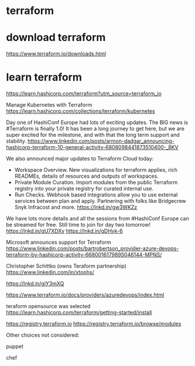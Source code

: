 # terraform

# download terraform
https://www.terraform.io/downloads.html

# learn terraform
https://learn.hashicorp.com/terraform?utm_source=terraform_io

Manage Kubernetes with Terraform 
https://learn.hashicorp.com/collections/terraform/kubernetes

Day one of HashiConf Europe had lots of exciting updates. The BIG news is #Terraform is finally 1.0! It has been a long journey to get here, but we are super excited for the milestone, and with that the long term support and stability.
https://www.linkedin.com/posts/armon-dadgar_announcing-hashicorp-terraform-10-general-activity-6808098441873510400-_8KV

We also announced major updates to Terraform Cloud today:
* Workspace Overview. New visualizations for terraform applies, rich READMEs, details of resources and outputs of workspaces.
* Private Module Curation. Import modules from the public Terraform registry into your private registry for curated internal use.
* Run Checks. Webhook based integrations allow you to use external services between plan and apply. Partnering with folks like Bridgecrew Snyk Infracost and more.
https://lnkd.in/gw3WKZz

We have lots more details and all the sessions from #HashiConf Europe can be streamed for free. Still time to join for day two tomorrow! https://lnkd.in/gU7XDXv
https://lnkd.in/gDHvk-6

Microsoft announces support for Terraform
https://www.linkedin.com/posts/bartrobertson_provider-azure-devops-terraform-by-hashicorp-activity-6680016179895046144-MPNS/

Christopher Schittko (owns Teraform partnership)
https://www.linkedin.com/in/xtophs/

https://lnkd.in/giY3mXQ

https://www.terraform.io/docs/providers/azuredevops/index.html

teraform opensource was selected 
https://learn.hashicorp.com/terraform/getting-started/install

https://registry.terraform.io
https://registry.terraform.io/browse/modules

Other choices not considered: 

puppet

chef
